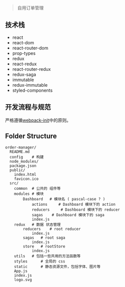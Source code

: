 > 自用订单管理

## 技术栈
- react
- react-dom
- react-router-dom
- prop-types
- redux
- react-redux
- react-router-redux
- redux-saga
- immutable
- redux-immutable
- styled-components

## 开发流程与规范
严格遵循[webpack-init](https://github.com/geek-zwb/react-init)中的原则。

## Folder Structure

```
order-manager/
  README.md
  config    # 构建
  node_modules/
  package.json
  public/
    index.html
    favicon.ico
  src/
    common  # 公共的 组件等
    modules # 模块
        Dashboard   # 模块名 ( pascal-case ? )
            actions     # Dashboard 模块下的 action
            reducers     # Dashboard 模块下的 reducer
            sagas    # Dashboard 模块下的 saga
            index.js
    redux   # 数据 状态管理
        reducers    # root reducer
            index.js
        sagas   # root saga
            index.js
        store   # rootStore
            index.js
    utils   # 包括一些共用的方法函数等
    styles      # 全局的 css
    static      # 静态资源文件，包括字体、图片等
    App.js
    index.js
    logo.svg
```
